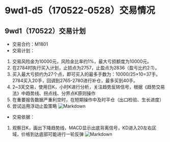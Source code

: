 # 9wd1-d5（170522-0528）交易情况
## 9wd1（170522）交易计划
- 交易合约：M1801
- 交易计划：
1. 交易风险金为10000元，风险金比率约1%，最大亏损额度为10000元。
2. 在2784时执行买入计划，止损点为2757，止盈点为2836（盈亏比约2:1）。
3. 买入最大亏损约为27个点，即可买入的最多手数为：10000/25×10=37手。2784买入20手，回调到2765-2780进行补仓，最多买到40手。
4. 2~3天交易，使用日K，小时K进行分析，关注趋势反转信号，根据《趋势交易法》中趋势线、拐点线、分界点K原则操作
5. 在重要报告数据严重利空时，在短期操作中及时平仓（出口检验、生长进度）
6. 尝试运用浮动止盈策略
![Markdown](http://i2.muimg.com/591986/15b0fcf842844ebd.png)
- 交易依据：
1. 观察日K，画出下降趋势线，MACD显示出底背离信号，KD进入20左右区域，价格到达底部可能进行一轮反弹
![Markdown](http://i1.piimg.com/591986/bc499d3cb062efae.png)
